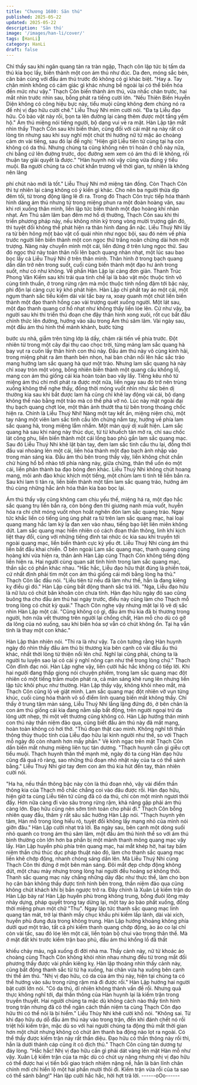 ```yaml
---
title: "Chương 1680: Săn thú"
published: 2025-05-22
updated: 2025-05-22
description: 'Săn thú'
image: '/images/han-li/cover/'
tags: [HanLi]
category: HanLi
draft: false
---
```


Chỉ thấy sau khi ngân quang tản ra tràn ngập, Thạch côn lập tức
bị tấm da thú kia bọc lấy, biến thành một con ám thú như đúc. Da
đen, móng sắc bén, căn bản cùng với đầu ám thú trước đó không
có gì khác biệt.
"Hay a. Tay chân mình không có cảm giác gì khác nhưng bề
ngoài lại có thể biến hóa đến mức như vậy."
Thạch Côn biến thành ám thú, vừa nhấc chân trước, hai mắt nhìn
trước nhìn sau, bỗng phát ra tiếng cười lớn.
"Nếu Thiên Biến Huyễn Diện không có công hiệu bực này, tiểu
muội cũng không đem chúng nó ra để nhị vị đạo hữu cười chê."
Liễu Thuý Nhi mỉm cười nói.
"Đa tạ Liễu đạo hữu. Có bảo vật này rồi, bọn ta lên đường lại
càng thêm được một tầng yểm hộ."
Ám thú miệng nói tiếng người, bộ dạng vui vẻ ra mặt.
Hàn Lập tận mắt nhìn thấy Thạch Côn sau khi biến thân, cũng đối
với cái mặt nạ này rất có lòng tin nhưng sau khi suy nghĩ một chút
thì hướng nữ tử mặc áo choàng cảm ơn vài tiếng, sau đó lại đề
nghị:
"Hiện giờ Liễu tiên tử cùng tại hạ còn không có da thú. Nhưng
chúng ta cũng không nên trì hoãn ở chỗ này nữa, chi bằng cứ lên
đường trước, dọc đường xem xem có ám thú đi lẻ không, rồi
thuận tay giải quyết là được."
"Hàn huynh nói vậy cũng vừa đúng ý tiểu muội. Ba người chúng
ta có chút khẩn trương về thời gian, tự nhiên là không nên lãng

phí chút nào mới là tốt."
Liễu Thuý Nhi mở miệng tán đồng.
Còn Thạch Côn thì tự nhiên lại càng không có ý kiến gì khác.
Cho nên ba người thừa dịp đêm tối, từ trong động lặng lẽ đi ra.
Trong đó Thạch Côn trực tiếp hóa thành hình dáng ám thú nhưng
từ trong miệng phun ra một đoàn hoàng vân, sau khi rơi xuống
thân mình, liền lập tức biến thành một đạo hoàng khí nhàn nhạt.
Ám Thú sâm lâm ban đêm mơ hồ dị thường, Thạch Côn sau khi
thi triển phương pháp này, nếu không nhìn kỹ trong vòng mười
trượng gần đó, thì tuyệt đối không thể phát hiện ra thân hình đang
ẩn nặc.
Liễu Thuý Nhi lấy ra từ bên hông một bảo vật cổ quái nhìn như
ngọc bội, sau đó ném về phía trước người liền biến thành một
con ngọc thử trắng noãn chừng dài hơn một trượng. Nàng này
chuyển mình một cái, liền đứng ở trên lưng ngọc thử. Sau đó
ngọc thử này toàn thân nổi lên bạch quang nhàn nhạt, một lúc
sau bao bọc lấy cả Liễu Thuý Nhi ở trên thân mình. Thân hình ở
trong bạch quang dần dần trở nên trong suốt, cuối cùng biến
thành một đạo hư ảnh trong suốt, như có như không.
Về phần Hàn Lập lại càng đơn giản. Thanh Trúc Phong Vân Kiếm
sau khi trải qua tinh chế lại là bảo vật mộc thuộc tính vô cùng tinh
thuần, ở trong rừng rậm mà mộc thuộc tính nồng đậm tới bậc này,
phi độn lại càng cực kỳ khó phát hiện.
Hàn Lập chỉ phất tay áo một cái, một ngụm thanh sắc tiểu kiếm
dài vài tấc bay ra, xoay quanh một chút liền biến thành một đạo
thanh hồng cao vài trượng quét xuống người. Một lát sau, một
đạo thanh quang cơ hồ nhạt như không thấy liền lóe lên.
Cứ như vậy, ba người sau khi thi triển thủ đoạn che đậy thân hình
xong xuôi, rốt cục bắt đầu chính thức lên đường, hướng vào sâu
trong Ám thú sâm lâm.
Vài ngày sau, một đầu ám thú hình thể mảnh khảnh, bước từng

bước ưu nhã, giẫm trên từng lớp lá dầy, chậm rãi tiến về phía
trước. Đột nhiên từ trong một cây đại thụ cao chọc trời, từng
mảng lam sắc quang hà bay vụt ra cuốn lấy thân hình con thú
này. Đầu ám thú này vô cùng kinh hãi, trong miệng phát ra âm
thanh bén nhọn, hai bàn chân nổi lên hắc sắc trảo mang hướng
lam sắc quang hà quơ một trảo. Nhưng lam sắc quang hà này chỉ
xoay tròn một vòng, bỗng nhiên biến thành một quang cầu khổng
lồ, mang con ám thú giống cái kia hoàn toàn bao vây lấy.
Tiếng kêu nhỏ từ miệng ám thú chỉ mới phát ra được một nửa,
liền ngay sau đó trở nên trùng xuống không thể nghe thấy, đồng
thời móng vuốt nhìn như sắc bén dị thường kia sau khi bắt được
lam hà cũng chỉ khẽ lay động vài cái, bộ dạng không thể nào bằng
một trảo mà có thể phá vỡ nó. Lúc này mặt ngoài đại thụ bạch
quang chợt lóe, một thân ảnh thướt tha từ bên trong thoáng chốc
hiện ra.
Chính là Liễu Thuý Nhi!
Nàng một tay kết ấn, miệng niệm chú, một tay nâng một viên lam
sắc tinh cầu lớn chừng nắm tay, hướng về phía lam sắc quang
hà, trong miệng lẩm nhẩm.
Một màn quỷ dị xuất hiện.
Lam sắc quang hà sau khi nàng này thúc dục, từ từ khuếch tán
mở ra, chỉ sau chốc lát công phu, liền biến thành một cái lồng bao
phủ gần lam sắc quang mạc. Sau đó Liễu Thuý Nhi khẽ lật bàn
tay, đem lam sắc tinh cầu thu lại, đồng thời đầu vai nhoáng lên
một cái, liền hóa thành một đạo bạch ảnh nhập vào trong màn
sáng kia.
Đầu ám thú bên trong thấy vậy, liền không chút chần chừ hùng hổ
bổ nhào tới phía nàng này, giữa chừng, thân thể uốn éo một cái,
liền phân thành ba đạo bóng đen khác. Liễu Thuý Nhi không chút
hoang mang, môi anh đào khúc khích một tiếng, một chùm lam ti
tinh tế liền bắn ra. Sau khi lam ti tản ra, liền biến thành một tấm
lam sắc quang tráo, hướng ám thú cùng những hắc ảnh hóa thân
kia bao bọc lại.

Ám thú thấy vậy cũng không cam chịu yếu thế, miệng há ra, một
đạo hắc sắc quang trụ liền bắn ra, còn bóng đen thì giương nanh
múa vuốt, huyễn hóa ra chi chít móng vuốt nhọn hoắt nghên đón
lam sắc quang tráo. Ngay tức khắc liền có tiếng ùng ùng phát ra
từ trên lam sắc quang mạc, hai loại quang mang hắc lam kỳ lạ
đan xen vào nhau, tiếng bạo liệt liên miên không dứt.
Lam sắc quang mạc hiển nhiên có cách đoạn thần thông, linh khí
kịch liệt thay đổi, cùng với những tiếng đinh tai nhức óc kia sau
khi truyền tới ngoài quang mạc, liền biến thành cực kỳ yếu ớt.
Liễu Thuý Nhi cùng ám thú liền bắt đầu khai chiến.
Ở bên ngoài Lam sắc quang mạc, thanh quang cùng hoàng khí
vừa hiện ra, thân ảnh Hàn Lập cùng Thạch Côn không tiếng động
liền hiện ra. Hai người cùng quan sát tình hình trong lam sắc
quang mạc, thần sắc có phần khác nhau.
"Hắc hắc, Liễu đạo hữu thật đúng là phiền toái, cứ nhất định phải
tìm một con ám thú giống cái mới bằng lòng hạ thủ."
Thạch Côn lắc đầu nói.
"Liễu tiên tử nếu đã làm như thế, hẳn là đang kiêng kỵ điều gì đó."
Hàn Lập cũng bất động thanh sắc trả lời.
"Nga, Liễu đạo hữu là nữ lưu có chút băn khoăn còn chưa tính.
Hàn đạo hữu ngày đó sao cũng buông tha cho đầu ám thú hai
ngày trước, điều này cũng làm cho Thạch mỗ trong lòng có chút
kỳ quái."
Thạch Côn nghe vậy nhưng mặt lại lộ vẻ dị sắc nhìn Hàn Lập một
cái.
"Cũng không có gì, đầu ám thú kia đã bị thương trong người, hơn
nữa vết thương trên người lại chồng chất, Hàn mỗ cho dù có gỡ
da lông của nó xuống, sau khi biến hóa sợ vẫn có chút không ổn.
Tại hạ vẫn tính là thay một con khác."

Hàn Lập thản nhiên nói.
"Thì ra là như vậy. Ta còn tưởng rằng Hàn huynh ngày đó nhìn
thấy đầu ám thú bị thương kia bên cạnh có vài đầu ấu thú khác,
nhất thời lòng từ thiện nổi lên chứ. Nghĩ lại cũng phải, chúng ta là
người tu luyện sao lại có cái ý nghĩ nông cạn như thế trong lòng
chứ."
Thạch Côn đĩnh đạc nói.
Hàn Lập nghe vậy, liền cười hắc hắc không có tiếp lời.
Khi hai người đang thấp giọng nói chuyện phiếm, trong lam sắc
quang mạc đột nhiên có một tiếng trầm muộn phát ra, cả màn
sáng khẽ rung lên nhưng liền lập tức khôi phục như thường. Hàn
Lập thấy vậy, không khỏi nheo mắt, mà Thạch Côn cũng lộ vẻ giật
mình.
Lam sắc quang mạc đột nhiên vỡ vụn từng khúc, cuối cùng hóa
thành vô số điểm linh quang biến mất không thấy. Chỉ thấy ở
trung tâm màn sáng, Liễu Thuý Nhi lẳng lặng đứng đó, ở bên
chân là con ám thú giống cái kia đang nằm sấp bất động, trên
người ngoại trừ da lông ướt nhẹp, thì một vết thương cũng không
có. Hàn Lập hướng thân mình con thú này thần niệm đảo qua,
cũng biết đầu ám thú này đã mất mạng, hoàn toàn không có hơi
thở.
"Thủ đoạn thật cao minh. Không nghĩ tới thần thông thủy thuộc
tính của Liễu đạo hữu lại kinh người như thế, so với Thạch mỗ
ngày đó còn nhanh hơn mấy phần."
Vẻ kinh ngạc trên mặt Thạch Côn dần biến mất nhưng miệng liên
tục tán dương.
"Thạch huynh cần gì giễu cợt tiểu muội. Thạch huynh thân thể
mạnh mẽ, ngày đó ta cùng Hàn đạo hữu cũng đã quá rõ ràng, sao
những thủ đoạn nhỏ nhặt này của ta có thể sánh bằng."
Liễu Thuý Nhi giơ tay đem con ám thú kia hút đến tay, thản nhiên
cười nói.

"Ha ha, nếu thần thông bậc này còn là thủ đoạn nhỏ, vậy vài điểm
thần thông kia của Thạch mỗ chắc chẳng coi vào đâu được rồi.
Hàn đạo hữu, hiện giờ ta cùng Liễu tiên tử cũng đã có da thú, chỉ
còn một mình ngươi thôi đấy. Hơn nữa càng đi vào sâu trong rừng
rậm, khả năng gặp phải ám thú càng lớn. Đạo hữu cũng nên sớm
tính toán cho phải đi."
Thạch Côn bỗng nhiên quay đầu, thâm ý rất sâu sắc hướng Hàn
Lập nói.
"Thạch huynh yên tâm, Hàn mỗ trong lòng hiểu rõ, tuyệt đối
không lấy mạng nhỏ của mình nói giỡn đâu."
Hàn Lập cười nhạt trả lời.
Ba ngày sau, bên cạnh một dòng suối nhỏ quanh co trong ám thú
sâm lâm, một đầu ám thú hình thể so với ám thú bình thường còn
lớn hơn ba phần bị một mảnh thanh mông quang mạc vây lấy.
Hàn Lập huyền phù phía trên quang mạc, hai mắt khép hờ, hai
tay bấm niệm thần chú thúc dục pháp thuật nào đó, làm cho thanh
sắc quang mạc liền khẽ chớp động, nhanh chóng sáng dần lên.
Mà Liễu Thuý Nhi cùng Thạch Côn thì đứng ở một bên màn sáng.
Đôi mắt đẹp chớp động không dứt, một chau mày nhưng trong
lòng hai người đều hoảng sợ không thôi. Thanh sắc quang mạc
này chẳng những dày đặc như thực thể, làm cho bọn họ căn bản
không thấy được tình hình bên trong, thần niệm đảo qua cũng
không chút khách khí bị bắn ngược trở ra.
Đây chính là Xuân Lệ kiếm trận do Hàn Lập bày ra!
Hàn Lập huyền phù trong không trung, bỗng đuôi lông mày nhảy
dựng, pháp quyết trong tay dừng lại, một tay áo bào phất xuống,
đồng thời miệng phun một chữ "Thu". Ngay lập tức thanh sắc
quang mạc linh quang tản mát, trở lại thành mấy chục khẩu phi
kiếm lấp lánh, dài vài xích, huyền phù đung đưa trong không
trung. Hàn Lập hướng khoảng không phía dưới quơ một trảo, tất
cả phi kiếm thanh quang chớp động, ào ào co lại chỉ còn vài tấc,
sau đó lóe lên một cái, liền toàn bộ chui vào trong thân thể. Mà ở
mặt đất khi trước kiếm trận bao phủ, đầu ám thú khổng lồ đã thất

khiếu chảy máu, ngã xuống đi đời nhà ma.
Thấy cảnh này, nữ tử khoác áo choàng cùng Thạch Côn không
khỏi nhìn nhau nhưng đều từ trong mắt đối phương thấy được vài
phần kiêng kỵ. Hàn lập thoáng nhìn thấy cảnh này, cũng bất động
thanh sắc từ từ hạ xuống, hai chân vừa hạ xuống bên cạnh thi thể
ám thú.
"Nhị vị đạo hữu, có da của ám thú này, hiện tại chúng ta có thể
hướng vào sâu trong rừng rậm mà đi được rồi."
Hàn Lập hướng hai người bật cười lớn nói.
"Có da thú, dĩ nhiên không thành vấn đề rồi. Nhưng quả thực
không nghĩ tới, đại thần thông của Hàn huynh lại là kiếm trận
trong truyền thuyết. Hai người chúng ta mặc dù không cách nào
thấy tình hình trong trận nhưng đã có thể ngăn cách thần niệm ta
cùng Thạch Côn đạo hữu thì có thể nói là bí hiểm."
Liễu Thủy Nhi khẽ cười khổ nói.
"Không sai. Từ khi đạo hữu dụ dỗ đầu ám thú này vào trong trận,
đến khi đánh chết nó rồi triệt hồi kiếm trận, mặc dù so với hai
người chúng ta động thủ mất thời gian hơn một chút nhưng không
có chút âm thanh ba động nào lọt ra ngoài. Có thể thấy được kiếm
trận này rất thần diệu. Đạo hữu có thần thông này rồi thì, hẳn là
dưới thánh cáp cũng ít có địch thủ."
Thạch Côn cũng tán dương tự đáy lòng.
"Hắc hắc! Nhị vị đạo hữu cần gì phải dát vàng lên mặt Hàn mỗ
như vậy. Xuân Lệ kiếm trận của ta mặc dù có chút uy năng nhưng
nhị vị đạo hữu có thể được hai vị tiền bối giao trách nhiệm nặng
nề, hẳn là bản lĩnh chân chính mới chỉ hiển lộ một hai phần mười
thôi đi. Kiếm trận vừa rồi của ta sao có thể sánh bằng!"
Hàn lập cười hắc hắc, hời hợt trả lời.
------oOo------
